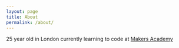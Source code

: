 ```yaml
---
layout: page
title: About
permalink: /about/
---
```


25 year old in London currently learning to code at [Makers Academy](http://www.makersacademy.com)
